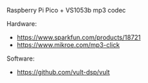 Raspberry Pi Pico + VS1053b mp3 codec

Hardware:
- https://www.sparkfun.com/products/18721
- https://www.mikroe.com/mp3-click

Software:
- https://github.com/vult-dsp/vult
